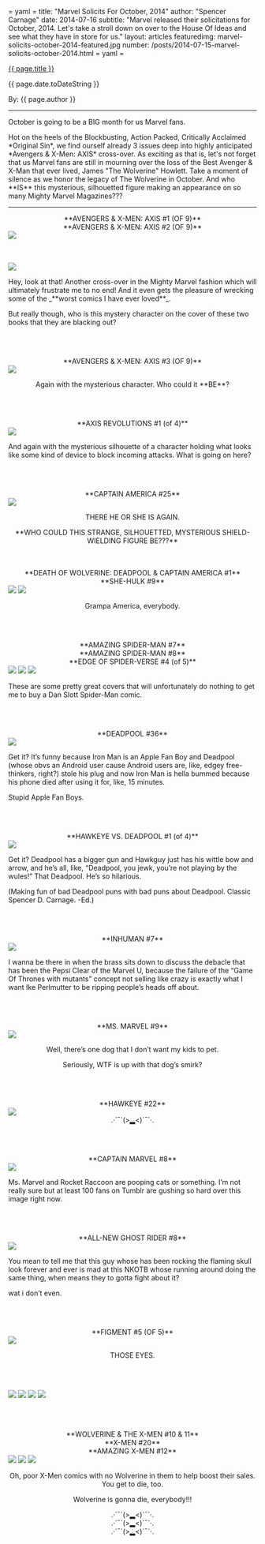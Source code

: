 = yaml =
title: "Marvel Solicits For October, 2014"
author: "Spencer Carnage"
date: 2014-07-16
subtitle: "Marvel released their solicitations for October, 2014. Let's take a stroll down on over to the House Of Ideas and see what they have in store for us."
layout: articles
featuredimg: marvel-solicits-october-2014-featured.jpg
number: /posts/2014-07-15-marvel-solicits-october-2014.html
= yaml =

<a href="{{ page.url }}" class='postTitleLink'><p class='postTitle'>{{ page.title }}</p></a>
<p class='postPublished'>{{ page.date.toDateString }}</p>
<p class='postAuthor'>By: {{ page.author }}</p>
<hr>
<p>October is going to be a BIG month for us Marvel fans. 

<p>Hot on the heels of the Blockbusting, Action Packed, Critically Acclaimed *Original Sin*, we find ourself already 3 issues deep into highly anticipated *Avengers & X-Men: AXIS* cross-over. As exciting as that is, let's not forget that us Marvel fans are still in mourning over the loss of the Best Avenger & X-Man that ever lived, James "The Wolverine" Howlett. Take a moment of silence as we honor the legacy of The Wolverine in October. And who **IS** this mysterious, silhouetted figure making an appearance on so many Mighty Marvel Magazines???

<hr>

<div style="text-align:center">
  **AVENGERS & X-MEN: AXIS #1 (OF 9)**<br>
  **AVENGERS & X-MEN: AXIS #2 (OF 9)**
</div>

<img src="/images/forPosts/marvel-solicits-october-2014-axis1.jpg" class="center-img">

<br><br>
<img src="/images/forPosts/marvel-solicits-october-2014-axis2.jpg" class="center-img">

<p>Hey, look at that! Another cross-over in the Mighty Marvel fashion which will ultimately frustrate me to no end! And it even gets the pleasure of wrecking some of the _**worst comics I have ever loved**_. 

<p>But really though, who is this mystery character on the cover of these two books that they are blacking out?

<br><br>

<div style="text-align:center">
**AVENGERS & X-MEN: AXIS #3 (OF 9)**
</div>

<img src="/images/forPosts/marvel-solicits-october-2014-axis3.jpg" class="center-img">

<div style="text-align:center">
<p>Again with the mysterious character. Who could it **BE**?</p>
</div>

<br><br>

<div style="text-align:center">
**AXIS REVOLUTIONS #1 (of 4)**
</div>

<img src="/images/forPosts/marvel-solicits-october-2014-axisrevolutions1.jpg" class="center-img">

<p>And again with the mysterious silhouette of a character holding what looks like some kind of device to block incoming attacks. What is going on here?</p>

<br><br>

<div style="text-align:center">
**CAPTAIN AMERICA #25**
</div>

<img src="/images/forPosts/marvel-solicits-october-2014-captainamerica25.jpg" class="center-img">

<div style="text-align:center">
  <p>THERE HE OR SHE IS AGAIN.  </p>

  <p>**WHO COULD THIS STRANGE, SILHOUETTED, MYSTERIOUS SHIELD-WIELDING FIGURE BE???** </p>
</div>
<br><br>

<div style="text-align:center">
  **DEATH OF WOLVERINE: DEADPOOL & CAPTAIN AMERICA #1**<br>
  **SHE-HULK #9**
</div>

<img src="/images/forPosts/marvel-solicits-october-2014-shehulk9.jpg" class="center-img">

<img src="/images/forPosts/marvel-solicits-october-2014-deadpoolcap1.jpg" class="center-img">

<div style="text-align:center">
  <p>Grampa America, everybody. </p>
</div>

<br><br>

<div style="text-align:center">
  **AMAZING SPIDER-MAN #7**<br>
  **AMAZING SPIDER-MAN #8**<br>
  **EDGE OF SPIDER-VERSE #4 (of 5)**
</div>

<img src="/images/forPosts/marvel-solicits-october-2014-amazingspiderman7.jpg" class="center-img">

<img src="/images/forPosts/marvel-solicits-october-2014-amazingspiderman8.jpg" class="center-img">

<img src="/images/forPosts/marvel-solicits-october-2014-edgeofspiderverse1.jpg" class="center-img">

These are some pretty great covers that will unfortunately do nothing to get me to buy a Dan Slott Spider-Man comic.

<br><br>

<div style="text-align:center">
**DEADPOOL #36**
</div>

<img src="/images/forPosts/marvel-solicits-october-2014-deadpool36.jpg" class="center-img">

Get it? It’s funny because Iron Man is an Apple Fan Boy and Deadpool (whose obvs an Android user cause Android users are, like, edgey free-thinkers, right?) stole his plug and now Iron Man is hella bummed because his phone died after using it for, like, 15 minutes.

Stupid Apple Fan Boys.

<br><br>

<div style="text-align:center">
**HAWKEYE VS. DEADPOOL #1 (of 4)**
</div>

<img src="/images/forPosts/marvel-solicits-october-2014-deadpoolvshawkeye1.jpg" class="center-img">

Get it? Deadpool has a bigger gun and Hawkguy just has his wittle bow and arrow, and he’s all, like, “Deadpool, you jewk, you’re not playing by the wules!” That Deadpool. He’s so hilarious.

(Making fun of bad Deadpool puns with bad puns about Deadpool. Classic Spencer D. Carnage. -Ed.)

<br><br>

<div style="text-align:center">
**INHUMAN #7**
</div>

<img src="/images/forPosts/marvel-solicits-october-2014-inhuman7.jpg" class="center-img">

I wanna be there in when the brass sits down to discuss the debacle that has been the Pepsi Clear of the Marvel U, because the failure of the “Game Of Thrones with mutants” concept not selling like crazy is exactly what I want Ike Perlmutter to be ripping people’s heads off about. 

<br><br>

<div style="text-align:center">
**MS. MARVEL #9**
</div>

<img src="/images/forPosts/marvel-solicits-october-2014-msmarvel9.jpg" class="center-img">

<div style="text-align:center">
<p>Well, there’s one dog that I don’t want my kids to pet. </p>

<p>Seriously, WTF is up with that dog’s smirk?</p>
</div>

<br><br>

<div style="text-align:center">
**HAWKEYE #22**
</div>

<img src="/images/forPosts/marvel-solicits-october-2014-hawkeye22.jpg" class="center-img">

<div style="text-align:center">
.·´¯`(>▂<)´¯`·.
</div>

<br><br>

<div style="text-align:center">
**CAPTAIN MARVEL #8**
</div>

<img src="/images/forPosts/marvel-solicits-october-2014-captainmarvel8.jpg" class="center-img">

Ms. Marvel and Rocket Raccoon are pooping cats or something. I’m not really sure but at least 100 fans on Tumblr are gushing so hard over this image right now.

<br><br>

<div style="text-align:center">
**ALL-NEW GHOST RIDER #8**
</div>

<img src="/images/forPosts/marvel-solicits-october-2014-ghostrider8.jpg" class="center-img">

You mean to tell me that this guy whose has been rocking the flaming skull look forever and ever is mad at this NKOTB whose running around doing the same thing, when means they to gotta fight about it?

wat i don’t even.

<br><br>

<div style="text-align:center">
**FIGMENT #5 (OF 5)**
</div>

<img src="/images/forPosts/marvel-solicits-october-2014-figment5.jpg" class="center-img">

<p style="text-align: center;">THOSE EYES.</p>

<br><br>

<img src="/images/forPosts/marvel-solicits-october-2014-figment5-1.jpg" class="center-img">

<img src="/images/forPosts/marvel-solicits-october-2014-figment5-3.jpg" class="center-img">

<img src="/images/forPosts/marvel-solicits-october-2014-figment5-5.jpg" class="center-img">

<img src="/images/forPosts/marvel-solicits-october-2014-figment5-7.jpg" class="center-img">

<br><br>

<div style="text-align:center">
**WOLVERINE & THE X-MEN #10 & 11**<br>
**X-MEN #20**<br>
**AMAZING X-MEN #12**<br>
</div>

<img src="/images/forPosts/marvel-solicits-october-2014-wolverineandthexmen10.jpg" class="center-img">


<img src="/images/forPosts/marvel-solicits-october-2014-xmen20.jpg" class="center-img">


<img src="/images/forPosts/marvel-solicits-october-2014-amazingxmen12.jpg" class="center-img">

<p style="text-align:center;">
Oh, poor X-Men comics with no Wolverine in them to help boost their sales. You get to die, too.</p>
</p>

<p style="text-align:center;">
Wolverine is gonna die, everybody!!! 
</p>

<p style="text-align:center;">
.·´¯`(>▂<)´¯`·.<br>
.·´¯`(>▂<)´¯`·.<br>
.·´¯`(>▂<)´¯`·.
</p>
